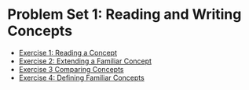# Problem Set 1: Reading and Writing Concepts

- [Exercise 1: Reading a Concept](exercise1.md)
- [Exercise 2: Extending a Familiar Concept](exercise2.md)
- [Exercise 3 Comparing Concepts](exercise3.md)
- [Exercise 4: Defining Familiar Concepts](exercise4.md)